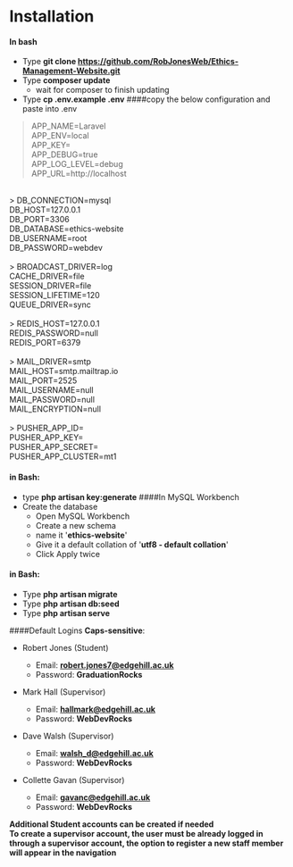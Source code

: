 # Installation #
#### **In bash**
* Type **git clone https://github.com/RobJonesWeb/Ethics-Management-Website.git**
* Type **composer update**
    * wait for composer to finish updating
* Type **cp .env.example .env**
####copy the below configuration and paste into .env
> APP_NAME=Laravel <br/>
  APP_ENV=local <br/>
  APP_KEY= <br/>
  APP_DEBUG=true <br/>
  APP_LOG_LEVEL=debug <br/> 
  APP_URL=http://localhost <br/>
 <br/> 
> DB_CONNECTION=mysql <br/>
  DB_HOST=127.0.0.1 <br/>
  DB_PORT=3306 <br/>
  DB_DATABASE=ethics-website <br/>
  DB_USERNAME=root <br/>
  DB_PASSWORD=webdev <br/>
  <br/>
> BROADCAST_DRIVER=log <br/>
  CACHE_DRIVER=file <br/>
  SESSION_DRIVER=file <br/>
  SESSION_LIFETIME=120 <br/>
  QUEUE_DRIVER=sync <br/>
  <br/>
> REDIS_HOST=127.0.0.1 <br/>
  REDIS_PASSWORD=null <br/>
  REDIS_PORT=6379 <br/>
  <br/>
> MAIL_DRIVER=smtp <br/>
  MAIL_HOST=smtp.mailtrap.io <br/>
  MAIL_PORT=2525 <br/>
  MAIL_USERNAME=null <br/>
  MAIL_PASSWORD=null <br/>
  MAIL_ENCRYPTION=null <br/>
  <br/>
> PUSHER_APP_ID= <br/>
  PUSHER_APP_KEY= <br/>
  PUSHER_APP_SECRET= <br/>
  PUSHER_APP_CLUSTER=mt1 <br/>

#### **in Bash:**

* type **php artisan key:generate**
####In MySQL Workbench
* Create the database
    * Open MySQL Workbench
    * Create a new schema
    * name it '**ethics-website**'
    * Give it a default collation of '**utf8 - default collation**'
    * Click Apply twice
#### **in Bash:**

* Type **php artisan migrate**
* Type **php artisan db:seed**
* Type **php artisan serve**

####Default Logins **Caps-sensitive**:

* Robert Jones (Student)
    * Email: **robert.jones7@edgehill.ac.uk**
    * Password: **GraduationRocks** 
    
* Mark Hall (Supervisor)
    * Email: **hallmark@edgehill.ac.uk**
    * Password: **WebDevRocks** 
    
* Dave Walsh (Supervisor)
    * Email: **walsh_d@edgehill.ac.uk**
    * Password: **WebDevRocks** 
   
* Collette Gavan (Supervisor)
    * Email: **gavanc@edgehill.ac.uk**
    * Password: **WebDevRocks** 

**Additional Student accounts can be created if needed** <br/>
**To create a supervisor account, the user must be already logged in through a supervisor account, the option to register a new staff member will appear in the navigation**
